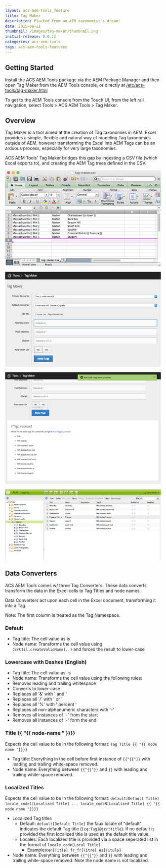 ```yaml
---
layout: acs-aem-tools_feature
title: Tag Maker
description: Plucked from an AEM taxonomist's dream!
date: 2015-06-21
thumbnail: /images/tag-maker/thumbnail.png
initial-release: 0.0.22
categories: acs-aem-tools
tags: acs-aem-tools-features
---
```


## Getting Started


Install the ACS AEM Tools package via the AEM Package Manager and then open Tag Maker from the AEM Tools console, or directly at [/etc/acs-tools/tag-maker.html](http://localhost:4502/etc/acs-tools/tag-maker.html)

To get to the AEM Tools console from the Touch UI, from the left rail navigation, select Tools > ACS AEM Tools > Tag Maker.

## Overview

Tag Maker is a tool aimed at the creation of Tag taxonomies in AEM. Excel provides a  simple, flexible and natural way of modeling Tag taxonomies outside of AEM, however transforming the Excel into AEM Tags can be an arduous process, especially for very large taxonomies.

ACS AEM Tools' Tag Maker bridges this gap by ingesting a CSV file (which Excel exports to), and creating the AEM Tag trees defined in the CSV.

![Tag Maker - Excel](/acs-aem-tools/images/tag-maker/excel.png)

![Tag Maker](/acs-aem-tools/images/tag-maker/tag-maker-web-ui.png)

![Tag Maker - Results](/acs-aem-tools/images/tag-maker/tag-maker-results.png)

![Tag Maker - AEM Tagging Results](/acs-aem-tools/images/tag-maker/aem-tagging-results.png)

## Data Converters

ACS AEM Tools comes w/ three Tag Converters. These data converts transform the data in the Excel cells to Tag Titles and node names.

Data Converters act upon each cell in the Excel document, transforming it into a Tag.

Note: The first column is treated as the Tag Namespace.

### Default

* Tag title: The cell value as is
* Node name: Transforms the cell value using `JcrUtil.createValidName(..)` and forces the result to lower-case

### Lowercase with Dashes (English)

* Tag title: The cell value as-is
* Node name: Transforms the cell value using the following rules:
 * Removes leading and trailing whitespace
 * Converts to lower-case
 * Replaces all '&' with ' and '
 * Replaces all '/' with ' or '
 * Replaces all '%' with ' percent '
 * Replaces all non-alphanumeric characters with '-'
 * Removes all instances of '-' from the start
 * Removes all instances of '-' form the end

### Title {{ "{{ node-name " }}}}

Expects the cell value to be in the following format: `Tag Title {{ "{{ node name "}}}}`

* Tag title: Everything in the cell before first instance of `{{"{{"}}` with leading and trailing white-space removed.
* Node name: Everything between `{{"{{"}}` and `}}` with leading and trailing white-space removed.


### Localized Titles

Expects the cell value to be in the following format: `default[Default Title] locale_code1[Localized Title] ... locale_codeN[Localized Title] {{ "{{ node name "}}}}`

* Localized Tag titles 
  * Default: `default[Default Title]` the faux locale of "default" indicates the default Tag title (`[cq:Tag]@jcr:title`). If no default is provided the first localized title is used as the default title value.
  * Locales: Each localized title is provided via a space seperated list in the format of `locale_code[Local Title]`
     * Examples:`en[Title] fr_fr[Titre] es[Titulo]`
* Node name: Everything between `{{"{{"}}` and `}}` with leading and trailing white-space removed. Note the node name is not localized.

